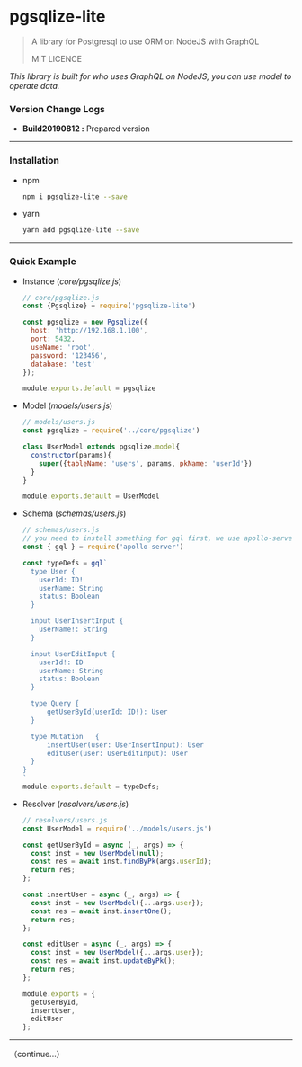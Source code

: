 # pgsqlize-lite

> A library for Postgresql to use ORM on NodeJS with GraphQL
>
> MIT LICENCE



_This library is built for who uses GraphQL on NodeJS, you can use model to operate data._ 



### Version Change Logs

- __Build20190812 :__  Prepared version

---

### Installation

- npm

  ```bash
  npm i pgsqlize-lite --save
  ```

- yarn

  ```bash
  yarn add pgsqlize-lite --save
  ```

---

### Quick Example

- Instance (_core/pgsqlize.js_)

  ``` javascript
  // core/pgsqlize.js
  const {Pgsqlize} = require('pgsqlize-lite')
  
  const pgsqlize = new Pgsqlize({
    host: 'http://192.168.1.100',
    port: 5432,
    useName: 'root',
    password: '123456',
    database: 'test'
  });
  
  module.exports.default = pgsqlize
  ```

- Model (_models/users.js_)

  ``` javascript
  // models/users.js
  const pgsqlize = require('../core/pgsqlize')
  
  class UserModel extends pgsqlize.model{
    constructor(params){
      super({tableName: 'users', params, pkName: 'userId'})
    }
  }
  
  module.exports.default = UserModel
  ```

- Schema (_schemas/users.js_) 

  ``` javascript
  // schemas/users.js
  // you need to install something for gql first, we use apollo-server here
  const { gql } = require('apollo-server')
  
  const typeDefs = gql`
    type User {
      userId: ID!
      userName: String
      status: Boolean
    }
  
  	input UserInsertInput {
      userName!: String
  	}
  
  	input UserEditInput {
      userId!: ID
      userName: String
      status: Boolean
  	}
  
  	type Query {
  		getUserById(userId: ID!): User
  	}
  
  	type Mutation	{
  		insertUser(user: UserInsertInput): User
  		editUser(user: UserEditInput): User
  	}
  }
  `
  module.exports.default = typeDefs;
  ```

- Resolver (_resolvers/users.js_)

  ```javascript
  // resolvers/users.js
  const UserModel = require('../models/users.js')
  
  const getUserById = async (_, args) => {
    const inst = new UserModel(null);
    const res = await inst.findByPk(args.userId);
    return res;
  };
  
  const insertUser = async (_, args) => {
    const inst = new UserModel({...args.user});
    const res = await inst.insertOne();
    return res;
  };
  
  const editUser = async (_, args) => {
    const inst = new UserModel({...args.user});
    const res = await inst.updateByPk();
    return res;
  };
  
  module.exports = {
    getUserById,
    insertUser,
    editUser
  };
  ```

---

（continue...）